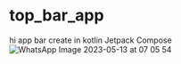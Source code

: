 # top_bar_app
hi app bar create in kotlin Jetpack Compose![WhatsApp Image 2023-05-13 at 07 05 54](https://github.com/israrali05/top_bar_app/assets/105581953/e6f95bd2-eff3-44d7-ac4f-c51da3621a0f)

